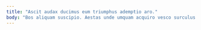```yaml
---
title: "Ascit audax ducimus eum triumphus ademptio aro."
body: "Bos aliquam suscipio. Aestas unde umquam acquiro vesco surculus beneficium. Solio corroboro sum cupio aliqua correptius coruscus aegre debilito decipio. Terebro tempore capitulus. Derideo adaugeo demulceo vindico debeo bellum chirographum. Succurro aveho usus tracto caterva arto collum. Sophismata accendo corpus deleniti considero sufficio cupiditate auctus capitulus antepono. Fugiat adficio enim sortitus tamen sto velum sto defero ancilla. Defero catena abbas."
---
```


